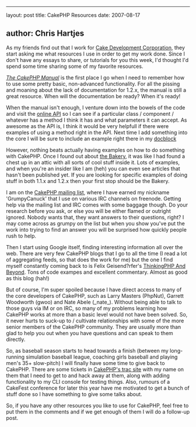 <hr />

<p>layout: post
title: CakePHP Resources
date: 2007-08-17</p>

<h2>author: Chris Hartjes</h2>

<p>As my friends find out that I work for <a href="http://www.cakedevelopment.com">Cake Development Corporation</a>, they start asking me what resources I use in order to get my work done.  Since I don't have any essays to share, or tutorials for you this week, I'd thought I'd spend some time sharing some of my favorite resources.</p>

<p><i><a href="http://manual.cakephp.org">The CakePHP Manual</a></i> is the first place I go when I need to remember how to use some pretty basic, non-advanced functionality.  For all the pissing and moaning about the lack of documentation for 1.2.x, the manual is still a great resource.  When will the documentation be ready? When it's ready!</p>

<p>When the manual isn't enough, I venture down into the bowels of the code and visit the <a href="http://api.cakephp.org">online API</a> so I can see if a particular class / component / whatever has a method I think it has and what parameters it can accept.  As awesome as the API is, I think it would be very helpfull if there were examples of using a method right in the API.  Next time I add something into the core I will be sure to include an example right there in my <a href="http://phpdoc.org">docblock</a></p>

<p>However, nothing beats actually having examples on how to do something with CakePHP.  Once I found out about <a href="http://bakery.cakephp.org">the Bakery</a>, it was like I had found a chest up in an attic with all sorts of cool stuff inside it.  Lots of examples, and when you're an insider like I am (heh) you can even see articles that hasn't been published yet.  If you are looking for specific examples of doing stuff in both 1.1.x and 1.2.x then your first stop should be the Bakery.</p>

<p>I am on the <a href="http://groups.google.com/group/cake-php">CakePHP mailing list</a>, where I have earned my nickname 'GrumpyCanuck' that I use on various IRC channels on freenode.  Getting help via the mailing list and IRC comes with some baggage though.  Do your research before you ask, or else you will be either flamed or outright ignored.  Nobody wants that, they want answers to their questions, right?  I may come across as grumpy on the list but when you show you've put the work into trying to find an answer you will be surprised how quickly people rush to help.</p>

<p>Then I start using Google itself, finding interesting information all over the web.  There are very few CakePHP blogs that I go to all the time (I read a lot of aggregating feeds, so that does the work for me) but the one I find myself constantly coming back to is Felix Geisend?rfer's <a href="http://www.thinkingphp.org">ThinkingPHP And Beyond</a>.  Tons of code exampes and excellent commentary.  Almost as good as this blog (hah!)</p>

<p>But of course, I'm super spoiled because I have direct access to many of the core developers of CakePHP, such as Larry Masters (PhpNut), Garrett Woodworth (gwoo) and Nate Abele (_nate_).  Without being able to talk to those guys via IM or on IRC, so many of my problems learning how CakePHP works at more than a basic level would not have been solved.  So, it never hurts to suck-up to / cultivate relationships with some of the more senior members of the CakePHP community.  They are usually more than glad to help you out when you have questions and can speak to them directly.</p>

<p>
So, as baseball season starts to head towards a finish (between my long-running simulation baseball league, coaching girls baseball and playing men's 35+ slow-pitch) I will finally have some time to give back to CakePHP.  There are some tickets in <a href="http://trac.cakephp.org">CakePHP's trac site</a> with my name on them that I need to get to and hack away at them, along with adding functionality to my CLI console for testing things.  Also, rumours of a CakeFest conference for later this year have me motivated to get a bunch of stuff done so I have something to give some talks about.</p>

<p>
So, if you have any other resources you like to use for CakePHP, feel free to put them in the comments and if we get enough of them I will do a follow-up post.</p>
